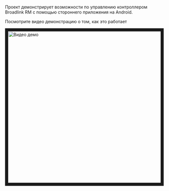 Проект демонстрирует возможности по управлению контроллером Broadlink RM с помощью стороннего приложения на Android.

Посмотрите видео демонстрацию о том, как это работает

<a href="http://www.youtube.com/watch?feature=player_embedded&v=HMjIbFPheFo
" target="_blank"><img src="http://img.youtube.com/vi/HMjIbFPheFo/0.jpg"
alt="Видео демо" width="600" height="500" border="10" /></a>
